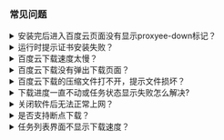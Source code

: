 ### 常见问题
<details>
  <summary>安装完后进入百度云页面没有显示proxyee-down标记？</summary>
  
  **如果是校内网或家用宽带拨号上网的，请[安装switchy插件](https://github.com/monkeyWie/proxyee-down/blob/master/.guide/common/switchy/read.md)进行下载**
</details>
<details>
  <summary>运行时提示证书安装失败？</summary>
  
  **请按照教程里的[手动安装证书](https://github.com/monkeyWie/proxyee-down/blob/master/.guide/common/ca/read.md)步骤进行安装**
</details>
<details>
  <summary>百度云下载速度太慢？</summary>
  
  **调大分段数，若还是下载慢可能单文件下载被百度云10kb限速了，请尝试批量下载(选中文件夹或多个文件一起下载)**
</details>
<details>
  <summary>百度云下载没有弹出下载页面？</summary>
  
  **若是下载文件夹，文件夹或父级文件夹名称中不能含有+号，有+号的话请修改名称后再下载。**  
  **其他情况请尝试登录百度云再下载或在自己网盘新建一个文件夹再转存进来重新分享新文件夹再下载。**
</details>
<details>
  <summary>百度云下载的压缩文件打不开，提示文件损坏？</summary>
  
  **使用下载器工具里的百度云解压工具进行解压。**
</details>
<details>
  <summary>下载进度一直不动或任务状态显示失败怎么解决?</summary>
  
  **这种情况一般都是下载链接失效了，需要刷新下载链接，具体[查看](https://github.com/monkeyWie/proxyee-down/blob/master/.guide/common/refresh/read.md)**
</details>
<details>
  <summary>关闭软件后无法正常上网？</summary>
  
  **打开IE浏览器，将IE浏览器里的代理设置关闭即可。**
</details>
<details>
  <summary>是否支持断点下载？</summary>
  
  **支持。**
</details>
<details>
  <summary>任务列表界面不显示下载速度？</summary>
  
  **点击任务列表中的任务圈即可显示。**
</details>